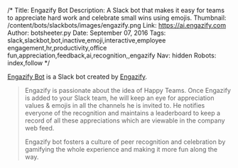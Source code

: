 /*
Title: Engazify Bot
Description: A Slack bot that makes it easy for teams to appreciate hard work and celebrate small wins using emojis. 
Thumbnail: /content/bots/slackbots/images/engazify.png
Link: https://ai.engazify.com
Author: botsheeter.py
Date: September 07, 2016
Tags: slack,slackbot,bot,inactive,emoji,interactive,employee engagement,hr,productivity,office fun,appreciation,feedback,ai,recognition,,engazify
Nav: hidden
Robots: index,follow
*/

[Engazify Bot](https://ai.engazify.com) is a Slack bot created by [Engazify](https://twitter.com/engazify). 

> Engazify is passionate about the idea of Happy Teams. Once Engazify is added to your Slack team, he will keep an eye for appreciation values & emojis in all the channels he is invited to. He notifies everyone of the recognition and maintains a leaderboard to keep a record of all these appreciations which are viewable in the company web feed. 
>
> Engazify bot fosters a culture of peer recognition and celebration by gamifying the whole experience and making it more fun along the way. 
